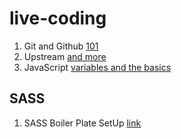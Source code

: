 # live-coding

1. Git and Github
   [101](./dec/15-12.md)
1. Upstream
   [and more](./dec/16-12.md)
1. JavaScript [variables and the basics](./dec/17-12/index.js)

## SASS
1. SASS Boiler Plate SetUp [link](./apr/14.04/README.md)
